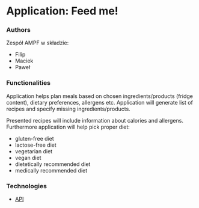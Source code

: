 # Application: Feed me!

### Authors

   Zespół AMPF w składzie:
   - Filip
   - Maciek
   - Paweł

### Functionalities

Application helps plan meals based on chosen ingredients/products (fridge content), dietary preferences, allergens etc. Application will generate list of recipes and specify missing ingredients/products.

Presented recipes will include information about calories and allergens. Furthermore application will help pick proper diet:
* gluten-free diet
* lactose-free diet
* vegetarian diet
* vegan diet
* dietetically recommended diet
* medically recommended diet

### Technologies

- [API](https://spoonacular.com/food-api)
